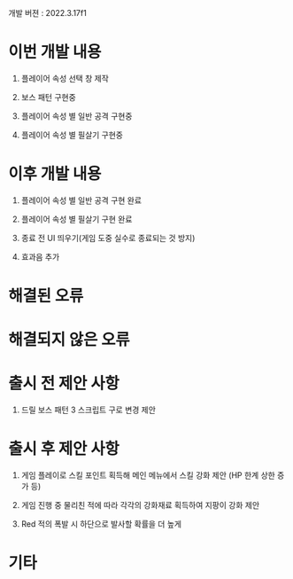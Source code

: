 개발 버젼 : 2022.3.17f1

# 이번 개발 내용

1. 플레이어 속성 선택 창 제작

1. 보스 패턴 구현중

1. 플레이어 속성 별 일반 공격 구현중

1. 플레이어 속성 별 필살기 구현중

# 이후 개발 내용

1. 플레이어 속성 별 일반 공격 구현 완료

1. 플레이어 속성 별 필살기 구현 완료

1. 종료 전 UI 띄우기(게임 도중 실수로 종료되는 것 방지)

1. 효과음 추가

# 해결된 오류

# 해결되지 않은 오류

# 출시 전 제안 사항

1. 드릴 보스 패턴 3 스크립트 구로 변경 제안

# 출시 후 제안 사항

1. 게임 플레이로 스킬 포인트 획득해 메인 메뉴에서 스킬 강화 제안
(HP 한계 상한 증가 등)

1. 게임 진행 중 물리친 적에 따라 각각의 강화재료 획득하여 지팡이 강화 제안

1. Red 적의 폭발 시 하단으로 발사할 확률을 더 높게

# 기타

